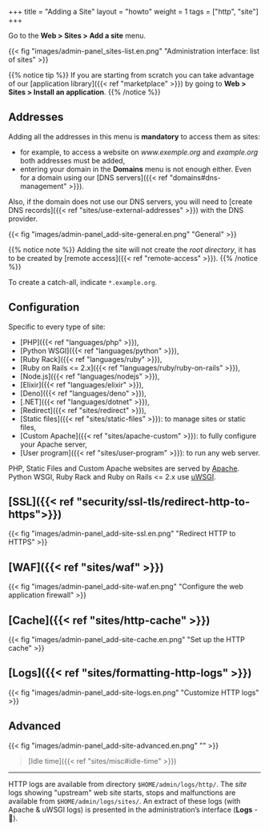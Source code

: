 +++
title = "Adding a Site"
layout = "howto"
weight = 1
tags = ["http", "site"]
+++

Go to the **Web > Sites > Add a site** menu.

{{< fig "images/admin-panel_sites-list.en.png" "Administration interface: list of sites" >}}

{{% notice tip %}}
If you are starting from scratch you can take advantage of our [application library]({{< ref "marketplace" >}}) by going to **Web > Sites > Install an application**.
{{% /notice %}}

## Addresses
Adding all the addresses in this menu is **mandatory** to access them as sites:
- for example, to access a website on *www\.exemple.org* and *example.org* both addresses must be added,
- entering your domain in the **Domains** menu is not enough either. Even for a domain using our [DNS servers]({{< ref "domains#dns-management" >}}).

Also, if the domain does not use our DNS servers, you will need to [create DNS records]({{< ref "sites/use-external-addresses" >}}) with the DNS provider.

{{< fig "images/admin-panel_add-site-general.en.png" "General" >}}

{{% notice note %}}
Adding the site will not create the *root directory*, it has to be created by [remote access]({{< ref "remote-access" >}}).
{{% /notice %}}

To create a catch-all, indicate `*.example.org`.

## Configuration
Specific to every type of site:

- [PHP]({{< ref "languages/php" >}}),
- [Python WSGI]({{< ref "languages/python" >}}),
- [Ruby Rack]({{< ref "languages/ruby" >}}),
- [Ruby on Rails <= 2.x]({{< ref "languages/ruby/ruby-on-rails" >}}),
- [Node.js]({{< ref "languages/nodejs" >}}),
- [Elixir]({{< ref "languages/elixir" >}}),
- [Deno]({{< ref "languages/deno" >}}),
- [.NET]({{< ref "languages/dotnet" >}}),
- [Redirect]({{< ref "sites/redirect" >}}),
- [Static files]({{< ref "sites/static-files" >}}): to manage sites or static files,
- [Custom Apache]({{< ref "sites/apache-custom" >}}): to fully configure your Apache server,
- [User program]({{< ref "sites/user-program" >}}): to run any web server.

PHP, Static Files and Custom Apache websites are served by [Apache](https://httpd.apache.org/). Python WSGI, Ruby Rack and Ruby on Rails <= 2.x use [uWSGI](https://uwsgi-docs.readthedocs.io/en/latest/).

## [SSL]({{< ref "security/ssl-tls/redirect-http-to-https">}})
{{< fig "images/admin-panel_add-site-ssl.en.png" "Redirect HTTP to HTTPS" >}}

## [WAF]({{< ref "sites/waf" >}})
{{< fig "images/admin-panel_add-site-waf.en.png" "Configure the web application firewall" >}}

## [Cache]({{< ref "sites/http-cache" >}})
{{< fig "images/admin-panel_add-site-cache.en.png" "Set up the HTTP cache" >}}

## [Logs]({{< ref "sites/formatting-http-logs" >}})
{{< fig "images/admin-panel_add-site-logs.en.png" "Customize HTTP logs" >}}

## Advanced
{{< fig "images/admin-panel_add-site-advanced.en.png" "" >}}

> [Idle time]({{< ref "sites/misc#idle-time" >}})

---

HTTP logs are available from directory `$HOME/admin/logs/http/`. The *site* logs showing "upstream" web site starts, stops and malfunctions are available from `$HOME/admin/logs/sites/`. An extract of these logs (with Apache & uWSGI logs) is presented in the administration’s interface (**Logs** - 📄).
